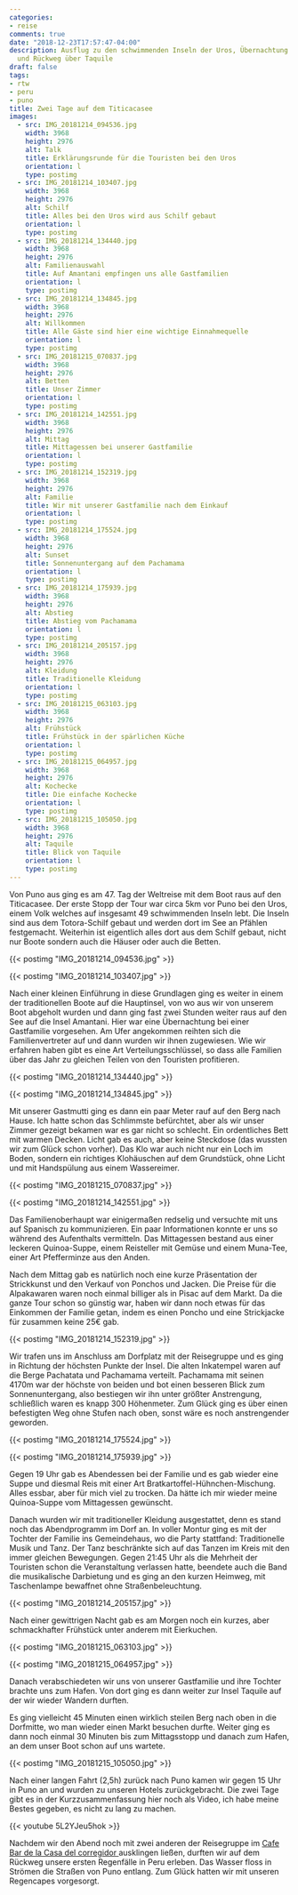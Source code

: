```yaml
---
categories:
- reise
comments: true
date: "2018-12-23T17:57:47-04:00"
description: Ausflug zu den schwimmenden Inseln der Uros, Übernachtung auf Amantani
  und Rückweg über Taquile
draft: false
tags:
- rtw
- peru
- puno
title: Zwei Tage auf dem Titicacasee
images:
  - src: IMG_20181214_094536.jpg
    width: 3968
    height: 2976
    alt: Talk
    title: Erklärungsrunde für die Touristen bei den Uros
    orientation: l
    type: postimg
  - src: IMG_20181214_103407.jpg
    width: 3968
    height: 2976
    alt: Schilf
    title: Alles bei den Uros wird aus Schilf gebaut
    orientation: l
    type: postimg
  - src: IMG_20181214_134440.jpg
    width: 3968
    height: 2976
    alt: Familienauswahl
    title: Auf Amantani empfingen uns alle Gastfamilien
    orientation: l
    type: postimg
  - src: IMG_20181214_134845.jpg
    width: 3968
    height: 2976
    alt: Willkommen
    title: Alle Gäste sind hier eine wichtige Einnahmequelle
    orientation: l
    type: postimg
  - src: IMG_20181215_070837.jpg
    width: 3968
    height: 2976
    alt: Betten
    title: Unser Zimmer
    orientation: l
    type: postimg
  - src: IMG_20181214_142551.jpg
    width: 3968
    height: 2976
    alt: Mittag
    title: Mittagessen bei unserer Gastfamilie
    orientation: l
    type: postimg
  - src: IMG_20181214_152319.jpg
    width: 3968
    height: 2976
    alt: Familie
    title: Wir mit unserer Gastfamilie nach dem Einkauf
    orientation: l
    type: postimg
  - src: IMG_20181214_175524.jpg
    width: 3968
    height: 2976
    alt: Sunset
    title: Sonnenuntergang auf dem Pachamama
    orientation: l
    type: postimg
  - src: IMG_20181214_175939.jpg
    width: 3968
    height: 2976
    alt: Abstieg
    title: Abstieg vom Pachamama
    orientation: l
    type: postimg
  - src: IMG_20181214_205157.jpg
    width: 3968
    height: 2976
    alt: Kleidung
    title: Traditionelle Kleidung
    orientation: l
    type: postimg
  - src: IMG_20181215_063103.jpg
    width: 3968
    height: 2976
    alt: Frühstück
    title: Frühstück in der spärlichen Küche
    orientation: l
    type: postimg
  - src: IMG_20181215_064957.jpg
    width: 3968
    height: 2976
    alt: Kochecke
    title: Die einfache Kochecke
    orientation: l
    type: postimg
  - src: IMG_20181215_105050.jpg
    width: 3968
    height: 2976
    alt: Taquile
    title: Blick von Taquile
    orientation: l
    type: postimg
---
```


Von Puno aus ging es am 47. Tag der Weltreise mit dem Boot raus auf den Titicacasee. Der erste Stopp der Tour war circa 5km vor Puno bei den Uros, einem Volk welches auf insgesamt 49 schwimmenden Inseln lebt. Die Inseln sind aus dem Totora-Schilf gebaut und werden dort im See an Pfählen festgemacht. Weiterhin ist eigentlich alles dort aus dem Schilf gebaut, nicht nur Boote sondern auch die Häuser oder auch die Betten.

{{< postimg "IMG_20181214_094536.jpg" >}}

{{< postimg "IMG_20181214_103407.jpg" >}}

Nach einer kleinen Einführung in diese Grundlagen ging es weiter in einem der traditionellen Boote auf die Hauptinsel, von wo aus wir von unserem Boot abgeholt wurden und dann ging fast zwei Stunden weiter raus auf den See auf die Insel Amantani. Hier war eine Übernachtung bei einer Gastfamilie vorgesehen. Am Ufer angekommen reihten sich die Familienvertreter auf und dann wurden wir ihnen zugewiesen. Wie wir erfahren haben gibt es eine Art Verteilungsschlüssel, so dass alle Familien über das Jahr zu gleichen Teilen von den Touristen profitieren.

{{< postimg "IMG_20181214_134440.jpg" >}}

{{< postimg "IMG_20181214_134845.jpg" >}}

Mit unserer Gastmutti ging es dann ein paar Meter rauf auf den Berg nach Hause. Ich hatte schon das Schlimmste befürchtet, aber als wir unser Zimmer gezeigt bekamen war es gar nicht so schlecht. Ein ordentliches Bett mit warmen Decken. Licht gab es auch, aber keine Steckdose (das wussten wir zum Glück schon vorher). Das Klo war auch nicht nur ein Loch im Boden, sondern ein richtiges Klohäuschen auf dem Grundstück, ohne Licht und mit Handspülung aus einem Wassereimer.

{{< postimg "IMG_20181215_070837.jpg" >}}

{{< postimg "IMG_20181214_142551.jpg" >}}

Das Familienoberhaupt war einigermaßen redselig und versuchte mit uns auf Spanisch zu kommunizieren. Ein paar Informationen konnte er uns so während des Aufenthalts vermitteln. Das Mittagessen bestand aus einer leckeren Quinoa-Suppe, einem Reisteller mit Gemüse und einem Muna-Tee, einer Art Pfefferminze aus den Anden.

Nach dem Mittag gab es natürlich noch eine kurze Präsentation der Strickkunst und den Verkauf von Ponchos und Jacken. Die Preise für die Alpakawaren waren noch einmal billiger als in Pisac auf dem Markt. Da die ganze Tour schon so günstig war, haben wir dann noch etwas für das Einkommen der Familie getan, indem es einen Poncho und eine Strickjacke für zusammen keine 25€ gab. 

{{< postimg "IMG_20181214_152319.jpg" >}}

Wir trafen uns im Anschluss am Dorfplatz mit der Reisegruppe und es ging in Richtung der höchsten Punkte der Insel. Die alten Inkatempel waren auf die Berge Pachatata und Pachamama verteilt. Pachamama mit seinen 4170m war der höchste von beiden und bot einen besseren Blick zum Sonnenuntergang, also bestiegen wir ihn unter größter Anstrengung, schließlich waren es knapp 300 Höhenmeter. Zum Glück ging es über einen befestigten Weg ohne Stufen nach oben, sonst wäre es noch anstrengender geworden.

{{< postimg "IMG_20181214_175524.jpg" >}}

{{< postimg "IMG_20181214_175939.jpg" >}}

Gegen 19 Uhr gab es Abendessen bei der Familie und es gab wieder eine Suppe und diesmal Reis mit einer Art Bratkartoffel-Hühnchen-Mischung. Alles essbar, aber für mich viel zu trocken. Da hätte ich mir wieder meine Quinoa-Suppe vom Mittagessen gewünscht.

Danach wurden wir mit traditioneller Kleidung ausgestattet, denn es stand noch das Abendprogramm im Dorf an. In voller Montur ging es mit der Tochter der Familie ins Gemeindehaus, wo die Party stattfand: Traditionelle Musik und Tanz. Der Tanz beschränkte sich auf das Tanzen im Kreis mit den immer gleichen Bewegungen. Gegen 21:45 Uhr als die Mehrheit der Touristen schon die Veranstaltung verlassen hatte, beendete auch die Band die musikalische Darbietung und es ging an den kurzen Heimweg, mit Taschenlampe bewaffnet ohne Straßenbeleuchtung.

{{< postimg "IMG_20181214_205157.jpg" >}}

Nach einer gewittrigen Nacht gab es am Morgen noch ein kurzes, aber schmackhafter Frühstück unter anderem mit Eierkuchen. 

{{< postimg "IMG_20181215_063103.jpg" >}}

{{< postimg "IMG_20181215_064957.jpg" >}}

Danach verabschiedeten wir uns von unserer Gastfamilie und ihre Tochter brachte uns zum Hafen. Von dort ging es dann weiter zur Insel Taquile auf der wir wieder Wandern durften. 

Es ging vielleicht 45 Minuten einen wirklich steilen Berg nach oben in die Dorfmitte, wo man wieder einen Markt besuchen durfte. Weiter ging es dann noch einmal 30 Minuten bis zum Mittagsstopp und danach zum Hafen, an dem unser Boot schon auf uns wartete.

{{< postimg "IMG_20181215_105050.jpg" >}}

Nach einer langen Fahrt (2,5h) zurück nach Puno kamen wir gegen 15 Uhr in Puno an und wurden zu unseren Hotels zurückgebracht. Die zwei Tage gibt es in der Kurzzusammenfassung hier noch als Video, ich habe meine Bestes gegeben, es nicht zu lang zu machen.

{{< youtube 5L2YJeu5hok >}}

Nachdem wir den Abend noch mit zwei anderen der Reisegruppe im [Cafe Bar de la Casa del corregidor
](https://goo.gl/maps/XGREyuFy5AK2) ausklingen ließen, durften wir auf dem Rückweg unsere ersten Regenfälle in Peru erleben. Das Wasser floss in Strömen die Straßen von Puno entlang. Zum Glück hatten wir mit unseren Regencapes vorgesorgt.

